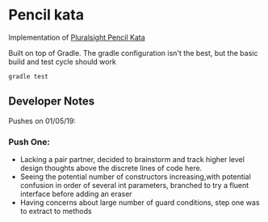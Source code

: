 # Pencil kata

Implementation of [Pluralsight Pencil Kata](https://github.com/PillarTechnology/kata-pencil-durability)

Built on top of Gradle. The gradle configuration isn't the best, but the basic build and test cycle
should work
```
gradle test
```

## Developer Notes
Pushes on 01/05/19:

### Push One:
  * Lacking a pair partner, decided to brainstorm and track higher level design thoughts 
  above the discrete lines of code here.
  * Seeing the potential number of constructors increasing,with potential confusion 
  in order of several int parameters, branched to try a fluent interface before adding an eraser
  * Having concerns about large number of guard conditions, step one was to extract to methods